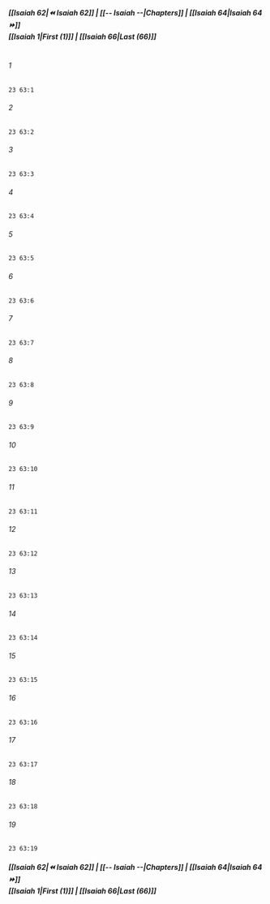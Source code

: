 
##### **[[Isaiah 62|⏪ Isaiah 62]] | [[-- Isaiah --|Chapters]] | [[Isaiah 64|Isaiah 64 ⏩]]**<br>**[[Isaiah 1|First (1)]] | [[Isaiah 66|Last (66)]]**<br><br>

###### 1
``` verse
23 63:1
```
###### 2
``` verse
23 63:2
```
###### 3
``` verse
23 63:3
```
###### 4
``` verse
23 63:4
```
###### 5
``` verse
23 63:5
```
###### 6
``` verse
23 63:6
```
###### 7
``` verse
23 63:7
```
###### 8
``` verse
23 63:8
```
###### 9
``` verse
23 63:9
```
###### 10
``` verse
23 63:10
```
###### 11
``` verse
23 63:11
```
###### 12
``` verse
23 63:12
```
###### 13
``` verse
23 63:13
```
###### 14
``` verse
23 63:14
```
###### 15
``` verse
23 63:15
```
###### 16
``` verse
23 63:16
```
###### 17
``` verse
23 63:17
```
###### 18
``` verse
23 63:18
```
###### 19
``` verse
23 63:19
```

##### **[[Isaiah 62|⏪ Isaiah 62]] | [[-- Isaiah --|Chapters]] | [[Isaiah 64|Isaiah 64 ⏩]]**<br>**[[Isaiah 1|First (1)]] | [[Isaiah 66|Last (66)]]**
